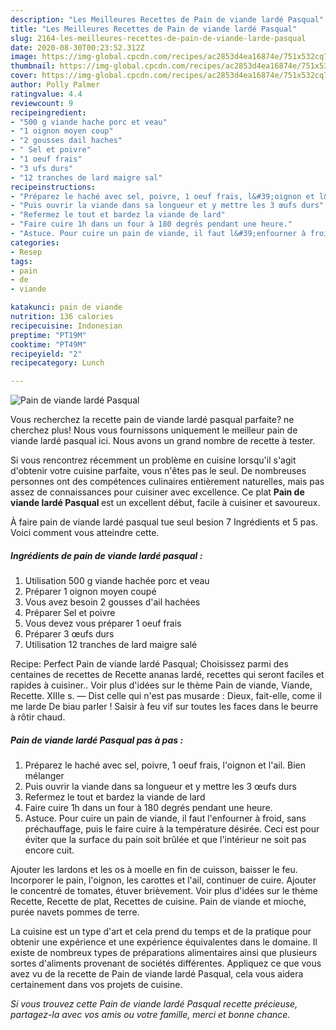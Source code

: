 ```yaml
---
description: "Les Meilleures Recettes de Pain de viande lardé Pasqual"
title: "Les Meilleures Recettes de Pain de viande lardé Pasqual"
slug: 2164-les-meilleures-recettes-de-pain-de-viande-larde-pasqual
date: 2020-08-30T00:23:52.312Z
image: https://img-global.cpcdn.com/recipes/ac2853d4ea16874e/751x532cq70/pain-de-viande-larde-pasqual-photo-principale-de-la-recette.jpg
thumbnail: https://img-global.cpcdn.com/recipes/ac2853d4ea16874e/751x532cq70/pain-de-viande-larde-pasqual-photo-principale-de-la-recette.jpg
cover: https://img-global.cpcdn.com/recipes/ac2853d4ea16874e/751x532cq70/pain-de-viande-larde-pasqual-photo-principale-de-la-recette.jpg
author: Polly Palmer
ratingvalue: 4.4
reviewcount: 9
recipeingredient:
- "500 g viande hache porc et veau"
- "1 oignon moyen coup"
- "2 gousses dail haches"
- " Sel et poivre"
- "1 oeuf frais"
- "3 ufs durs"
- "12 tranches de lard maigre sal"
recipeinstructions:
- "Préparez le haché avec sel, poivre, 1 oeuf frais, l&#39;oignon et l&#39;ail. Bien mélanger"
- "Puis ouvrir la viande dans sa longueur et y mettre les 3 œufs durs"
- "Refermez le tout et bardez la viande de lard"
- "Faire cuire 1h dans un four à 180 degrés pendant une heure."
- "Astuce. Pour cuire un pain de viande, il faut l&#39;enfourner à froid, sans préchauffage, puis le faire cuire à la température désirée. Ceci est pour éviter que la surface du pain soit brûlée et que l&#39;intérieur ne soit pas encore cuit."
categories:
- Resep
tags:
- pain
- de
- viande

katakunci: pain de viande 
nutrition: 136 calories
recipecuisine: Indonesian
preptime: "PT19M"
cooktime: "PT49M"
recipeyield: "2"
recipecategory: Lunch

---
```



![Pain de viande lardé Pasqual](https://img-global.cpcdn.com/recipes/ac2853d4ea16874e/751x532cq70/pain-de-viande-larde-pasqual-photo-principale-de-la-recette.jpg)

Vous recherchez la recette pain de viande lardé pasqual parfaite? ne cherchez plus! Nous vous fournissons uniquement le meilleur pain de viande lardé pasqual ici. Nous avons un grand nombre de recette à tester.

Si vous rencontrez récemment un problème en cuisine lorsqu'il s'agit d'obtenir votre cuisine parfaite, vous n'êtes pas le seul. De nombreuses personnes ont des compétences culinaires entièrement naturelles, mais pas assez de connaissances pour cuisiner avec excellence. Ce plat <strong> Pain de viande lardé Pasqual </strong> est un excellent début, facile à cuisiner et savoureux.

<!--inarticleads1-->

À faire pain de viande lardé pasqual tue seul besion 7 Ingrédients et 5 pas. Voici comment vous atteindre cette.

##### Ingrédients de pain de viande lardé pasqual :

1. Utilisation 500 g viande hachée porc et veau
1. Préparer 1 oignon moyen coupé
1. Vous avez besoin 2 gousses d&#39;ail hachées
1. Préparer  Sel et poivre
1. Vous devez vous préparer 1 oeuf frais
1. Préparer 3 œufs durs
1. Utilisation 12 tranches de lard maigre salé


Recipe: Perfect Pain de viande lardé Pasqual; Choisissez parmi des centaines de recettes de Recette ananas lardé, recettes qui seront faciles et rapides à cuisiner.. Voir plus d&#39;idées sur le thème Pain de viande, Viande, Recette. XIIIe s. — Dist celle qui n&#39;est pas musarde : Dieux, fait-elle, come il me larde De biau parler ! Saisir à feu vif sur toutes les faces dans le beurre à rôtir chaud. 

<!--inarticleads2-->

##### Pain de viande lardé Pasqual pas à pas :

1. Préparez le haché avec sel, poivre, 1 oeuf frais, l&#39;oignon et l&#39;ail. Bien mélanger
1. Puis ouvrir la viande dans sa longueur et y mettre les 3 œufs durs
1. Refermez le tout et bardez la viande de lard
1. Faire cuire 1h dans un four à 180 degrés pendant une heure.
1. Astuce. Pour cuire un pain de viande, il faut l&#39;enfourner à froid, sans préchauffage, puis le faire cuire à la température désirée. Ceci est pour éviter que la surface du pain soit brûlée et que l&#39;intérieur ne soit pas encore cuit.


Ajouter les lardons et les os à moelle en fin de cuisson, baisser le feu. Incorporer le pain, l&#39;oignon, les carottes et l&#39;ail, continuer de cuire. Ajouter le concentré de tomates, étuver brièvement. Voir plus d&#39;idées sur le thème Recette, Recette de plat, Recettes de cuisine. Pain de viande et mioche, purée navets pommes de terre. 

<!--inarticleads1-->

<p>
La cuisine est un type d'art et cela prend du temps et de la pratique pour obtenir une expérience et une expérience équivalentes dans le domaine. Il existe de nombreux types de préparations alimentaires ainsi que plusieurs sortes d'aliments provenant de sociétés différentes. Appliquez ce que vous avez vu de la recette de Pain de viande lardé Pasqual, cela vous aidera certainement dans vos projets de cuisine.
</p>

<p>
<i>Si vous trouvez cette Pain de viande lardé Pasqual recette précieuse, partagez-la avec vos amis ou votre famille, merci et bonne chance.</i>
</p>
